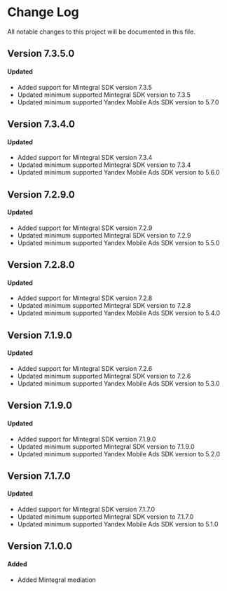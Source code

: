 # Change Log
All notable changes to this project will be documented in this file.

## Version 7.3.5.0

#### Updated
* Added support for Mintegral SDK version 7.3.5
* Updated minimum supported Mintegral SDK version to 7.3.5
* Updated minimum supported Yandex Mobile Ads SDK version to 5.7.0

## Version 7.3.4.0

#### Updated
* Added support for Mintegral SDK version 7.3.4
* Updated minimum supported Mintegral SDK version to 7.3.4
* Updated minimum supported Yandex Mobile Ads SDK version to 5.6.0

## Version 7.2.9.0

#### Updated
* Added support for Mintegral SDK version 7.2.9
* Updated minimum supported Mintegral SDK version to 7.2.9
* Updated minimum supported Yandex Mobile Ads SDK version to 5.5.0

## Version 7.2.8.0

#### Updated
* Added support for Mintegral SDK version 7.2.8
* Updated minimum supported Mintegral SDK version to 7.2.8
* Updated minimum supported Yandex Mobile Ads SDK version to 5.4.0

## Version 7.1.9.0

#### Updated
* Added support for Mintegral SDK version 7.2.6
* Updated minimum supported Mintegral SDK version to 7.2.6
* Updated minimum supported Yandex Mobile Ads SDK version to 5.3.0

## Version 7.1.9.0

#### Updated
* Added support for Mintegral SDK version 7.1.9.0
* Updated minimum supported Mintegral SDK version to 7.1.9.0
* Updated minimum supported Yandex Mobile Ads SDK version to 5.2.0

## Version 7.1.7.0

#### Updated
* Added support for Mintegral SDK version 7.1.7.0
* Updated minimum supported Mintegral SDK version to 7.1.7.0
* Updated minimum supported Yandex Mobile Ads SDK version to 5.1.0

## Version 7.1.0.0

#### Added
* Added Mintegral mediation
